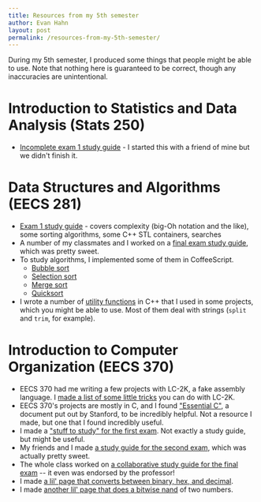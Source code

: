 ```yaml
---
title: Resources from my 5th semester
author: Evan Hahn
layout: post
permalink: /resources-from-my-5th-semester/
---
```

During my 5th semester, I produced some things that people might be able to use. Note that nothing here is guaranteed to be correct, though any inaccuracies are unintentional.

# Introduction to Statistics and Data Analysis (Stats 250)

* [Incomplete exam 1 study guide](https://evanhahn.com/wp-content/uploads/2012/10/Stats250exam1studyguide.html) - I started this with a friend of mine but we didn't finish it.

# Data Structures and Algorithms (EECS 281)

* [Exam 1 study guide](https://evanhahn.com/?page_id=1408) - covers complexity (big-Oh notation and the like), some sorting algorithms, some C++ STL containers, searches
* A number of my classmates and I worked on a [final exam study guide](https://docs.google.com/document/d/1yckyobmm251vll-lKJrNAba8SYnBCcKPSxU27QCh3-Q/edit), which was pretty sweet.
* To study algorithms, I implemented some of them in CoffeeScript.
   * [Bubble sort](https://gist.github.com/3855313)
   * [Selection sort](https://gist.github.com/3869977)
   * [Merge sort](https://gist.github.com/3870128)
   * [Quicksort](https://gist.github.com/3874172)
* I wrote a number of [utility functions](https://gist.github.com/4366909) in C++ that I used in some projects, which you might be able to use. Most of them deal with strings (`split` and `trim`, for example).

# Introduction to Computer Organization (EECS 370)

* EECS 370 had me writing a few projects with LC-2K, a fake assembly language. I [made a list of some little tricks](https://evanhahn.com/?page_id=1330) you can do with LC-2K.
* EECS 370's projects are mostly in C, and I found ["Essential C"](http://cslibrary.stanford.edu/101/EssentialC.pdf), a document put out by Stanford, to be incredibly helpful. Not a resource I made, but one that I found incredibly useful.
* I made a ["stuff to study" for the first exam](https://evanhahn.com/wp-content/uploads/2012/10/EECS_370_exam_1.txt). Not exactly a study guide, but might be useful.
* My friends and I made [a study guide for the second exam](https://evanhahn.com/wp-content/uploads/2012/10/EECS-370-exam-2-study-guide.txt), which was actually pretty sweet.
* The whole class worked on [a collaborative study guide for the final exam](https://docs.google.com/document/d/1NPRMsU-5pi0gF0q5MXDzUwK-MUiexzRXgiafZITxU2w/edit) -- it even was endorsed by the professor!
* I made [a lil' page that converts between binary, hex, and decimal](https://evanhahn.com/tape/lil/base_convert.php).
* I made [another lil' page that does a bitwise nand](https://evanhahn.com/tape/lil/bitwise_nand.php) of two numbers.
